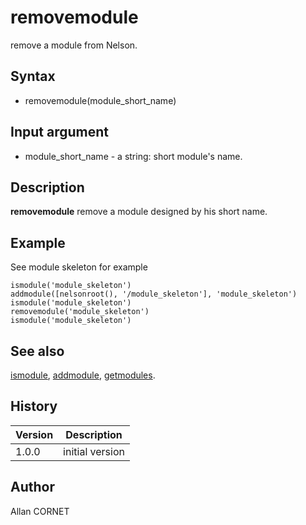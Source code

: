 

# removemodule

remove a module from Nelson.

## Syntax

- removemodule(module_short_name)

## Input argument

 - module_short_name - a string: short module's name.

## Description


  <p><b>removemodule</b> remove a module designed by his short name.</p>


## Example

See module skeleton for example
```Nelson
ismodule('module_skeleton')
addmodule([nelsonroot(), '/module_skeleton'], 'module_skeleton')
ismodule('module_skeleton')
removemodule('module_skeleton')
ismodule('module_skeleton')
```

## See also

[ismodule](ismodule.md), [addmodule](removemodule.md), [getmodules](getmodules.md).
## History

|Version|Description|
|------|------|
|1.0.0|initial version|


## Author

Allan CORNET



